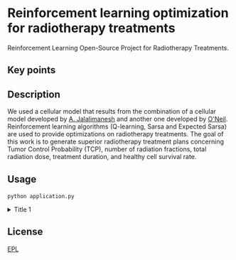 # Reinforcement learning optimization for radiotherapy treatments
Reinforcement Learning Open-Source Project for Radiotherapy Treatments. 



## Key points



## Description

We used a cellular model that results from the combination of a cellular model developed by [A. Jalalimanesh](https://www.sciencedirect.com/science/article/abs/pii/S0378475416300878) and another one developed by [O'Neil](https://scholarscompass.vcu.edu/etd/2831/). Reinforcement learning algorithms (Q-learning, Sarsa and Expected Sarsa) are used to provide optimizations on radiotherapy treatments. The goal of this work is to generate superior radiotherapy treatment plans concerning Tumor Control Probability (TCP), number of radiation fractions, total radiation dose, treatment duration, and healthy cell survival rate.

## Usage

```anaconda
python application.py
```

<details>
   <summary>Title 1</summary>
   <p><p align="center">
<img src="app/images/EPL.jpg" width="100" height="100" border="10"/>
</p></p>
</details>

## License

[EPL]()
